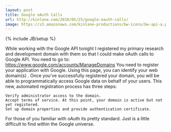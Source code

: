 ```yaml
---
layout: post
title: Google oAuth Calls
url: http://kinlane.com/2010/05/25/google-oauth-calls/
image: https://s3.amazonaws.com/kinlane-productions/bw-icons/bw-api-a.png
---
```

{% include JB/setup %}
While working with the Google API tonight I registered my primary research and development domain with them so that I could make oAuth calls to Google API.
You need to go to: https://www.google.com/accounts/ManageDomains
You need to register your application with Google. Using this page, you can identify your web domain(s) . Once you've successfully registered your domain, you will be able to programmatically access Google data on behalf of your users.
This new, automated registration process has three steps:

	Verify administrator access to the domain.
	Accept terms of service. At this point, your domain is active but not yet registered.
	Set up domain properties and provide authentication certificate.

For those of you familiar with oAuth its pretty standard. Just is a little difficult to find within the Google universe.
